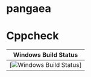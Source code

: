 # **pangaea**


# **Cppcheck** 

|Windows Build Status|
|:--:|
|[![Windows Build Status](https://img.shields.io/appveyor/ci/danmar/cppcheck/master.svg?label=Windows%20build)]

